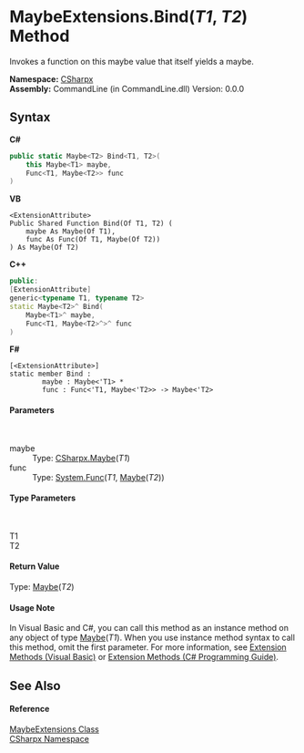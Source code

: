 # MaybeExtensions.Bind(*T1*, *T2*) Method 
 

Invokes a function on this maybe value that itself yields a maybe.

**Namespace:**&nbsp;<a href="N_CSharpx">CSharpx</a><br />**Assembly:**&nbsp;CommandLine (in CommandLine.dll) Version: 0.0.0

## Syntax

**C#**<br />
``` C#
public static Maybe<T2> Bind<T1, T2>(
	this Maybe<T1> maybe,
	Func<T1, Maybe<T2>> func
)

```

**VB**<br />
``` VB
<ExtensionAttribute>
Public Shared Function Bind(Of T1, T2) ( 
	maybe As Maybe(Of T1),
	func As Func(Of T1, Maybe(Of T2))
) As Maybe(Of T2)
```

**C++**<br />
``` C++
public:
[ExtensionAttribute]
generic<typename T1, typename T2>
static Maybe<T2>^ Bind(
	Maybe<T1>^ maybe, 
	Func<T1, Maybe<T2>^>^ func
)
```

**F#**<br />
``` F#
[<ExtensionAttribute>]
static member Bind : 
        maybe : Maybe<'T1> * 
        func : Func<'T1, Maybe<'T2>> -> Maybe<'T2> 

```


#### Parameters
&nbsp;<dl><dt>maybe</dt><dd>Type: <a href="T_CSharpx_Maybe_1">CSharpx.Maybe</a>(*T1*)<br /></dd><dt>func</dt><dd>Type: <a href="https://docs.microsoft.com/dotnet/api/system.func-2" target="_blank">System.Func</a>(*T1*, <a href="T_CSharpx_Maybe_1">Maybe</a>(*T2*))<br /></dd></dl>

#### Type Parameters
&nbsp;<dl><dt>T1</dt><dd /><dt>T2</dt><dd /></dl>

#### Return Value
Type: <a href="T_CSharpx_Maybe_1">Maybe</a>(*T2*)

#### Usage Note
In Visual Basic and C#, you can call this method as an instance method on any object of type <a href="T_CSharpx_Maybe_1">Maybe</a>(*T1*). When you use instance method syntax to call this method, omit the first parameter. For more information, see <a href="https://docs.microsoft.com/dotnet/visual-basic/programming-guide/language-features/procedures/extension-methods">Extension Methods (Visual Basic)</a> or <a href="https://docs.microsoft.com/dotnet/csharp/programming-guide/classes-and-structs/extension-methods">Extension Methods (C# Programming Guide)</a>.

## See Also


#### Reference
<a href="T_CSharpx_MaybeExtensions">MaybeExtensions Class</a><br /><a href="N_CSharpx">CSharpx Namespace</a><br />